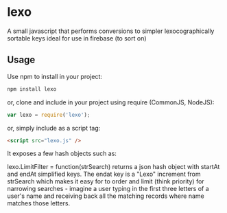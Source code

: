 # lexo
A small javascript that performs conversions to simpler lexocographically sortable keys ideal for use in firebase (to sort on)

## Usage

Use npm to install in your project:
```sh
npm install lexo
```
or, clone and include in your project using require (CommonJS, NodeJS):
```javascript
var lexo = require('lexo');
```

or, simply include as a script tag:
```html
<script src="lexo.js" />
```

It exposes a few hash objects such as:

lexo.LimitFilter = function(strSearch) returns a json hash object with startAt and endAt simplified keys. The endat key is a "Lexo" increment from strSearch which makes it easy for to order and limit (think priority) for narrowing searches - imagine a user typing in the first three letters of a user's name and receiving back all the matching records where name matches those letters.




